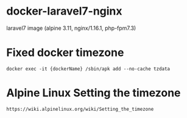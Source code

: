 # docker-laravel7-nginx
 laravel7 image  (alpine 3.11,   nginx/1.16.1, php-fpm7.3)

# Fixed docker timezone
    docker exec -it {dockerName} /sbin/apk add --no-cache tzdata

# Alpine Linux Setting the timezone
    https://wiki.alpinelinux.org/wiki/Setting_the_timezone
